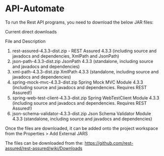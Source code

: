 # API-Automate


To run the Rest API programs, you need to download the below JAR files:

Current direct downloads

File and Description
1. rest-assured-4.3.3-dist.zip - REST Assured 4.3.3 (including source and javadocs and dependencies, XmlPath and JsonPath)
2. json-path-4.3.3-dist.zip	JsonPath 4.3.3 (standalone, including source and javadocs and dependencies)
3. xml-path-4.3.3-dist.zip	XmlPath 4.3.3 (standalone, including source and javadocs and dependencies)
4. spring-mock-mvc-4.3.3-dist.zip	Spring Mock MVC Module 4.3.3 (including source and javadocs and dependencies. Requires REST Assured!)
5. spring-web-test-client-4.3.3-dist.zip	Spring WebTestClient Module 4.3.3 (including source and javadocs and dependencies. Requires REST Assured!)
6. json-schema-validator-4.3.3-dist.zip	Json Schema Validator Module 4.3.3 (standalone, including source and javadocs and dependencies)

Once the files are downloaded, it can be added onto the project workspace from the Properties > Add External JARS

The files can be downloaded from the: https://github.com/rest-assured/rest-assured/wiki/Downloads

